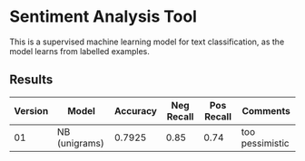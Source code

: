 # Sentiment Analysis Tool
This is a supervised machine learning model for text classification, as the model learns from labelled examples.

## Results 
| Version | Model           | Accuracy | Neg Recall | Pos Recall | Comments   |
|---------|-----------------|----------|------------|------------|------------|
| 01      | NB (unigrams)   | 0.7925   | 0.85       | 0.74       | too pessimistic
